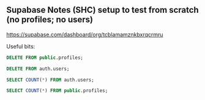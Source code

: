 ## Supabase Notes (SHC) setup to test from scratch (no profiles; no users)

https://supabase.com/dashboard/org/tcblamamznkbxrqcrmru

Useful bits:
```sql
DELETE FROM public.profiles;

DELETE FROM auth.users;

SELECT COUNT(*) FROM auth.users;

SELECT COUNT(*) FROM public.profiles;
```




